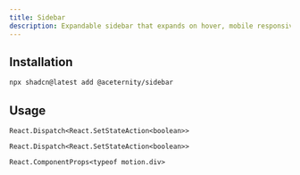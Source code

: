 ```yaml
---
title: Sidebar
description: Expandable sidebar that expands on hover, mobile responsive and dark mode support
---
```


## Installation

```bash
npx shadcn@latest add @aceternity/sidebar
```

## Usage

```tsx showLineNumbers
React.Dispatch<React.SetStateAction<boolean>>
```

```tsx showLineNumbers
React.Dispatch<React.SetStateAction<boolean>>
```

```tsx showLineNumbers
React.ComponentProps<typeof motion.div>
```

